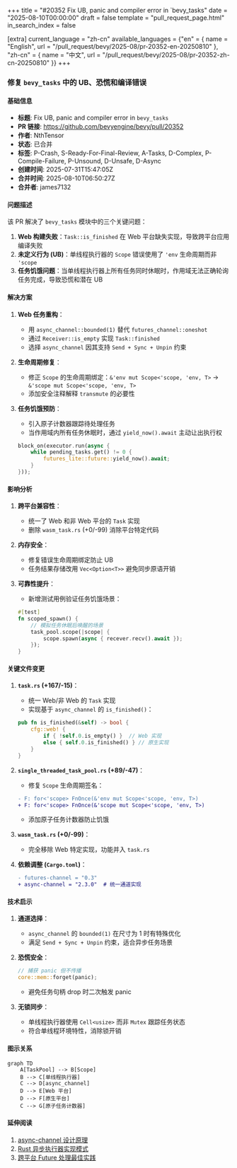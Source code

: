 +++
title = "#20352 Fix UB, panic and compiler error in `bevy_tasks"
date = "2025-08-10T00:00:00"
draft = false
template = "pull_request_page.html"
in_search_index = false

[extra]
current_language = "zh-cn"
available_languages = {"en" = { name = "English", url = "/pull_request/bevy/2025-08/pr-20352-en-20250810" }, "zh-cn" = { name = "中文", url = "/pull_request/bevy/2025-08/pr-20352-zh-cn-20250810" }}
+++

### 修复 `bevy_tasks` 中的 UB、恐慌和编译错误

#### 基础信息
- **标题**: Fix UB, panic and compiler error in `bevy_tasks`
- **PR 链接**: https://github.com/bevyengine/bevy/pull/20352
- **作者**: NthTensor
- **状态**: 已合并
- **标签**: P-Crash, S-Ready-For-Final-Review, A-Tasks, D-Complex, P-Compile-Failure, P-Unsound, D-Unsafe, D-Async
- **创建时间**: 2025-07-31T15:47:05Z
- **合并时间**: 2025-08-10T06:50:27Z
- **合并者**: james7132

#### 问题描述
该 PR 解决了 `bevy_tasks` 模块中的三个关键问题：
1. **Web 构建失败**：`Task::is_finished` 在 Web 平台缺失实现，导致跨平台应用编译失败
2. **未定义行为 (UB)**：单线程执行器的 `Scope` 错误使用了 `'env` 生命周期而非 `'scope`
3. **任务饥饿问题**：当单线程执行器上所有任务同时休眠时，作用域无法正确轮询任务完成，导致恐慌和潜在 UB

#### 解决方案
1. **Web 任务重构**：
   - 用 `async_channel::bounded(1)` 替代 `futures_channel::oneshot`
   - 通过 `Receiver::is_empty` 实现 `Task::finished`
   - 选择 `async_channel` 因其支持 `Send + Sync + Unpin` 约束

2. **生命周期修复**：
   - 修正 `Scope` 的生命周期绑定：`&'env mut Scope<'scope, 'env, T>` → `&'scope mut Scope<'scope, 'env, T>`
   - 添加安全注释解释 `transmute` 的必要性

3. **任务饥饿预防**：
   - 引入原子计数器跟踪待处理任务
   - 当作用域内所有任务休眠时，通过 `yield_now().await` 主动让出执行权
   ```rust
   block_on(executor.run(async {
       while pending_tasks.get() != 0 {
           futures_lite::future::yield_now().await;
       }
   }));
   ```

#### 影响分析
1. **跨平台兼容性**：
   - 统一了 Web 和非 Web 平台的 `Task` 实现
   - 删除 `wasm_task.rs` (+0/-99) 消除平台特定代码

2. **内存安全**：
   - 修复错误生命周期绑定防止 UB
   - 任务结果存储改用 `Vec<Option<T>>` 避免同步原语开销

3. **可靠性提升**：
   - 新增测试用例验证任务饥饿场景：
   ```rust
   #[test]
   fn scoped_spawn() {
       // 模拟任务休眠后唤醒的场景
       task_pool.scope(|scope| {
           scope.spawn(async { recever.recv().await });
       });
   }
   ```

#### 关键文件变更
1. **`task.rs` (+167/-15)**：
   - 统一 Web/非 Web 的 `Task` 实现
   - 实现基于 `async_channel` 的 `is_finished()`：
   ```rust
   pub fn is_finished(&self) -> bool {
       cfg::web! {
           if { !self.0.is_empty() }  // Web 实现
           else { self.0.is_finished() } // 原生实现
       }
   }
   ```

2. **`single_threaded_task_pool.rs` (+89/-47)**：
   - 修复 `Scope` 生命周期签名：
   ```diff
   - F: for<'scope> FnOnce(&'env mut Scope<'scope, 'env, T>)
   + F: for<'scope> FnOnce(&'scope mut Scope<'scope, 'env, T>)
   ```
   - 添加原子任务计数器防止饥饿

3. **`wasm_task.rs` (+0/-99)**：
   - 完全移除 Web 特定实现，功能并入 `task.rs`

4. **依赖调整 (`Cargo.toml`)**：
   ```diff
   - futures-channel = "0.3"
   + async-channel = "2.3.0"  # 统一通道实现
   ```

#### 技术启示
1. **通道选择**：
   - `async_channel` 的 `bounded(1)` 在尺寸为 1 时有特殊优化
   - 满足 `Send + Sync + Unpin` 约束，适合异步任务场景

2. **恐慌安全**：
   ```rust
   // 捕获 panic 但不传播
   core::mem::forget(panic); 
   ```
   - 避免任务句柄 drop 时二次触发 panic

3. **无锁同步**：
   - 单线程执行器使用 `Cell<usize>` 而非 `Mutex` 跟踪任务状态
   - 符合单线程环境特性，消除锁开销

#### 图示关系
```mermaid
graph TD
    A[TaskPool] --> B[Scope]
    B --> C[单线程执行器]
    C --> D[async_channel]
    D --> E[Web 平台]
    D --> F[原生平台]
    C --> G[原子任务计数器]
```

#### 延伸阅读
1. [async-channel 设计原理](https://docs.rs/async-channel/latest/async_channel/)
2. [Rust 异步执行器实现模式](https://rust-lang.github.io/async-book/02_execution/01_chapter.html)
3. [跨平台 Future 处理最佳实践](https://blog.logrocket.com/asynchronous-programming-in-rust/)